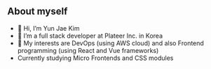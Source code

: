 ## About myself

- 👋 Hi, I’m Yun Jae Kim
- 👀 I’m a full stack developer at Plateer Inc. in Korea
- 🌱 My interests are DevOps (using AWS cloud) and also Frontend programming (using React and Vue frameworks)
- Currently studying Micro Frontends and CSS modules
